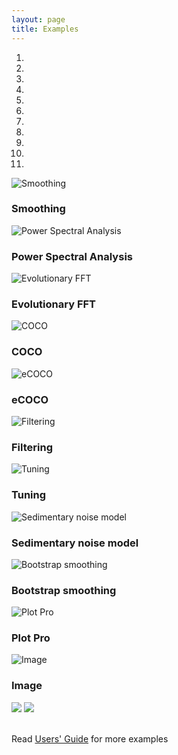 ```yaml
---
layout: page
title: Examples
--- 
```

<div class ="heading">
</div>
<div id ="myCarousel" class="carousel slide text-center" data-ride="carousel">
	<ol class="carousel-indicators">
		<li data-target="#myCarousel" data-slide-to="0" class="active"></li>
		<li data-target="#myCarousel" data-slide-to="1"></li>
		<li data-target="#myCarousel" data-slide-to="2"></li>
		<li data-target="#myCarousel" data-slide-to="3"></li>
                <li data-target="#myCarousel" data-slide-to="4"></li>
                <li data-target="#myCarousel" data-slide-to="5"></li>
                <li data-target="#myCarousel" data-slide-to="6"></li>
                <li data-target="#myCarousel" data-slide-to="7"></li>
                <li data-target="#myCarousel" data-slide-to="8"></li>
                <li data-target="#myCarousel" data-slide-to="9"></li>
                <li data-target="#myCarousel" data-slide-to="10"></li>
	</ol>
	<div class="carousel-inner" role="listbox">
		<div class="carousel-item active">
			<img src="/images/Slide1.jpeg" alt= "Smoothing">
			<div class="carousel-caption">
				<h3>Smoothing</h3>
			</div>
</div>
<div class="carousel-item">
    <img src="/images/Slide2.jpeg" alt= "Power Spectral Analysis">
    <div class="carousel-caption">
    <h3> Power Spectral Analysis </h3>
    </div>
</div>        
<div class="carousel-item">
    <img src="/images/Slide3.jpeg" alt= "Evolutionary FFT">
    <div class="carousel-caption">
    <h3>Evolutionary FFT</h3>
    </div>
</div>
<div class="carousel-item">
    <img src="/images/Slide4.jpeg" alt= "COCO">
    <div class="carousel-caption">
    <h3>COCO</h3>
    </div>
</div>
<div class="carousel-item">
    <img src="/images/Slide5.jpeg" alt= "eCOCO">
    <div class="carousel-caption">
    <h3>eCOCO</h3>
    </div>
</div>
<div class="carousel-item">
    <img src="/images/Slide6.jpeg" alt= "Filtering">
    <div class="carousel-caption">
    <h3>Filtering</h3>
    </div>
</div>
<div class="carousel-item">
    <img src="/images/Slide7.jpeg" alt= "Tuning">
    <div class="carousel-caption">
    <h3>Tuning</h3>
    </div>
</div>
<div class="carousel-item">
    <img src="/images/Slide8.jpeg" alt= "Sedimentary noise model">
    <div class="carousel-caption">
    <h3>Sedimentary noise model</h3>
    </div>
</div>
<div class="carousel-item">
    <img src="/images/Slide9.jpeg" alt= "Bootstrap smoothing">
    <div class="carousel-caption">
    <h3>Bootstrap smoothing</h3>
    </div>
</div>
<div class="carousel-item">
    <img src="/images/Slide11.jpeg" alt= "Plot Pro">
    <div class="carousel-caption">
    <h3>Plot Pro</h3>
    </div>
</div>
<div class="carousel-item">
    <img src="/images/Slide12.jpeg" alt= "Image">
    <div class="carousel-caption">
    <h3>Image</h3>
    </div>
</div>
<a class="carousel-control-prev" href="#myCarousel" data-slide="prev" role="button"> <img src="https://img.icons8.com/fluent-systems-filled/24/000000/chevron-left.png"/></a>
<a class="carousel-control-next " href="#myCarousel" data-slide="next" role="button"> <img src="https://img.icons8.com/fluent-systems-filled/24/000000/chevron-right--v2.png"/></a>
</div>			
<br />
<p>Read <a href ="https://github.com/mingsongli/acycle/blob/master/doc/AC_Users_Guide.pdf">Users' Guide</a> for more examples</p>
